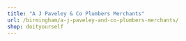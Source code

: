 ```yaml
---
title: "A J Paveley & Co Plumbers Merchants"
url: /birmingham/a-j-paveley-and-co-plumbers-merchants/
shop: doityourself
---
```

